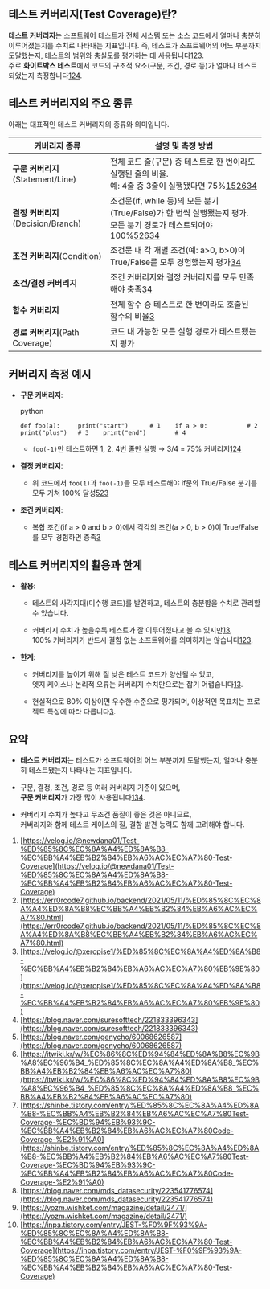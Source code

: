 ## 테스트 커버리지(Test Coverage)란?

**테스트 커버리지**는 소프트웨어 테스트가 전체 시스템 또는 소스 코드에서 얼마나 충분히 이루어졌는지를 수치로 나타내는 지표입니다. 즉, 테스트가 소프트웨어의 어느 부분까지 도달했는지, 테스트의 범위와 충실도를 평가하는 데 사용됩니다[1](https://velog.io/@newdana01/Test-%ED%85%8C%EC%8A%A4%ED%8A%B8-%EC%BB%A4%EB%B2%84%EB%A6%AC%EC%A7%80-Test-Coverage)[2](https://err0rcode7.github.io/backend/2021/05/11/%ED%85%8C%EC%8A%A4%ED%8A%B8%EC%BB%A4%EB%B2%84%EB%A6%AC%EC%A7%80.html)[3](https://velog.io/@xeropise1/%ED%85%8C%EC%8A%A4%ED%8A%B8-%EC%BB%A4%EB%B2%84%EB%A6%AC%EC%A7%80%EB%9E%80).  
주로 **화이트박스 테스트**에서 코드의 구조적 요소(구문, 조건, 경로 등)가 얼마나 테스트되었는지 측정합니다[1](https://velog.io/@newdana01/Test-%ED%85%8C%EC%8A%A4%ED%8A%B8-%EC%BB%A4%EB%B2%84%EB%A6%AC%EC%A7%80-Test-Coverage)[2](https://err0rcode7.github.io/backend/2021/05/11/%ED%85%8C%EC%8A%A4%ED%8A%B8%EC%BB%A4%EB%B2%84%EB%A6%AC%EC%A7%80.html)[4](https://blog.naver.com/suresofttech/221833396343).

## 테스트 커버리지의 주요 종류

아래는 대표적인 테스트 커버리지의 종류와 의미입니다.

| 커버리지 종류                      | 설명 및 측정 방법                                                                                                                                                                                                                                                                                                                                                                                                                                                                                                                                                                                                                                                        |
| ---------------------------- | ----------------------------------------------------------------------------------------------------------------------------------------------------------------------------------------------------------------------------------------------------------------------------------------------------------------------------------------------------------------------------------------------------------------------------------------------------------------------------------------------------------------------------------------------------------------------------------------------------------------------------------------------------------------- |
| **구문 커버리지**(Statement/Line)  | 전체 코드 줄(구문) 중 테스트로 한 번이라도 실행된 줄의 비율.  <br>예: 4줄 중 3줄이 실행됐다면 75%[1](https://velog.io/@newdana01/Test-%ED%85%8C%EC%8A%A4%ED%8A%B8-%EC%BB%A4%EB%B2%84%EB%A6%AC%EC%A7%80-Test-Coverage)[5](https://blog.naver.com/genycho/60068626587)[2](https://err0rcode7.github.io/backend/2021/05/11/%ED%85%8C%EC%8A%A4%ED%8A%B8%EC%BB%A4%EB%B2%84%EB%A6%AC%EC%A7%80.html)[6](https://itwiki.kr/w/%EC%86%8C%ED%94%84%ED%8A%B8%EC%9B%A8%EC%96%B4_%ED%85%8C%EC%8A%A4%ED%8A%B8_%EC%BB%A4%EB%B2%84%EB%A6%AC%EC%A7%80)[3](https://velog.io/@xeropise1/%ED%85%8C%EC%8A%A4%ED%8A%B8-%EC%BB%A4%EB%B2%84%EB%A6%AC%EC%A7%80%EB%9E%80)[4](https://blog.naver.com/suresofttech/221833396343) |
| **결정 커버리지**(Decision/Branch) | 조건문(if, while 등)의 모든 분기(True/False)가 한 번씩 실행됐는지 평가.  <br>모든 분기 경로가 테스트되어야 100%[5](https://blog.naver.com/genycho/60068626587)[2](https://err0rcode7.github.io/backend/2021/05/11/%ED%85%8C%EC%8A%A4%ED%8A%B8%EC%BB%A4%EB%B2%84%EB%A6%AC%EC%A7%80.html)[6](https://itwiki.kr/w/%EC%86%8C%ED%94%84%ED%8A%B8%EC%9B%A8%EC%96%B4_%ED%85%8C%EC%8A%A4%ED%8A%B8_%EC%BB%A4%EB%B2%84%EB%A6%AC%EC%A7%80)[3](https://velog.io/@xeropise1/%ED%85%8C%EC%8A%A4%ED%8A%B8-%EC%BB%A4%EB%B2%84%EB%A6%AC%EC%A7%80%EB%9E%80)[4](https://blog.naver.com/suresofttech/221833396343)                                                                                                      |
| **조건 커버리지**(Condition)       | 조건문 내 각 개별 조건(예: a>0, b>0)이 True/False를 모두 경험했는지 평가[3](https://velog.io/@xeropise1/%ED%85%8C%EC%8A%A4%ED%8A%B8-%EC%BB%A4%EB%B2%84%EB%A6%AC%EC%A7%80%EB%9E%80)[4](https://blog.naver.com/suresofttech/221833396343)                                                                                                                                                                                                                                                                                                                                                                                                                                                |
| **조건/결정 커버리지**               | 조건 커버리지와 결정 커버리지를 모두 만족해야 충족[3](https://velog.io/@xeropise1/%ED%85%8C%EC%8A%A4%ED%8A%B8-%EC%BB%A4%EB%B2%84%EB%A6%AC%EC%A7%80%EB%9E%80)[4](https://blog.naver.com/suresofttech/221833396343)                                                                                                                                                                                                                                                                                                                                                                                                                                                                       |
| **함수 커버리지**                  | 전체 함수 중 테스트로 한 번이라도 호출된 함수의 비율[3](https://velog.io/@xeropise1/%ED%85%8C%EC%8A%A4%ED%8A%B8-%EC%BB%A4%EB%B2%84%EB%A6%AC%EC%A7%80%EB%9E%80)                                                                                                                                                                                                                                                                                                                                                                                                                                                                                                                          |
| **경로 커버리지**(Path Coverage)   | 코드 내 가능한 모든 실행 경로가 테스트됐는지 평가                                                                                                                                                                                                                                                                                                                                                                                                                                                                                                                                                                                                                                      |

## 커버리지 측정 예시

- **구문 커버리지**:
    
    python
    
    `def foo(a):     print("start")      # 1    if a > 0:           # 2        print("plus")   # 3    print("end")        # 4`
    
    - `foo(-1)`만 테스트하면 1, 2, 4번 줄만 실행 → 3/4 = 75% 커버리지[1](https://velog.io/@newdana01/Test-%ED%85%8C%EC%8A%A4%ED%8A%B8-%EC%BB%A4%EB%B2%84%EB%A6%AC%EC%A7%80-Test-Coverage)[2](https://err0rcode7.github.io/backend/2021/05/11/%ED%85%8C%EC%8A%A4%ED%8A%B8%EC%BB%A4%EB%B2%84%EB%A6%AC%EC%A7%80.html)[4](https://blog.naver.com/suresofttech/221833396343)
        
- **결정 커버리지**:
    
    - 위 코드에서 `foo(1)`과 `foo(-1)`을 모두 테스트해야 if문의 True/False 분기를 모두 거쳐 100% 달성[5](https://blog.naver.com/genycho/60068626587)[2](https://err0rcode7.github.io/backend/2021/05/11/%ED%85%8C%EC%8A%A4%ED%8A%B8%EC%BB%A4%EB%B2%84%EB%A6%AC%EC%A7%80.html)[3](https://velog.io/@xeropise1/%ED%85%8C%EC%8A%A4%ED%8A%B8-%EC%BB%A4%EB%B2%84%EB%A6%AC%EC%A7%80%EB%9E%80)
        
- **조건 커버리지**:
    
    - 복합 조건(if a > 0 and b > 0)에서 각각의 조건(a > 0, b > 0)이 True/False를 모두 경험하면 충족[3](https://velog.io/@xeropise1/%ED%85%8C%EC%8A%A4%ED%8A%B8-%EC%BB%A4%EB%B2%84%EB%A6%AC%EC%A7%80%EB%9E%80)
        

## 테스트 커버리지의 활용과 한계

- **활용**:
    
    - 테스트의 사각지대(미수행 코드)를 발견하고, 테스트의 충분함을 수치로 관리할 수 있습니다.
        
    - 커버리지 수치가 높을수록 테스트가 잘 이루어졌다고 볼 수 있지만[1](https://velog.io/@newdana01/Test-%ED%85%8C%EC%8A%A4%ED%8A%B8-%EC%BB%A4%EB%B2%84%EB%A6%AC%EC%A7%80-Test-Coverage)[3](https://velog.io/@xeropise1/%ED%85%8C%EC%8A%A4%ED%8A%B8-%EC%BB%A4%EB%B2%84%EB%A6%AC%EC%A7%80%EB%9E%80),  
        100% 커버리지가 반드시 결함 없는 소프트웨어를 의미하지는 않습니다[1](https://velog.io/@newdana01/Test-%ED%85%8C%EC%8A%A4%ED%8A%B8-%EC%BB%A4%EB%B2%84%EB%A6%AC%EC%A7%80-Test-Coverage)[2](https://err0rcode7.github.io/backend/2021/05/11/%ED%85%8C%EC%8A%A4%ED%8A%B8%EC%BB%A4%EB%B2%84%EB%A6%AC%EC%A7%80.html)[3](https://velog.io/@xeropise1/%ED%85%8C%EC%8A%A4%ED%8A%B8-%EC%BB%A4%EB%B2%84%EB%A6%AC%EC%A7%80%EB%9E%80).
        
- **한계**:
    
    - 커버리지를 높이기 위해 질 낮은 테스트 코드가 양산될 수 있고,  
        엣지 케이스나 논리적 오류는 커버리지 수치만으로는 잡기 어렵습니다[1](https://velog.io/@newdana01/Test-%ED%85%8C%EC%8A%A4%ED%8A%B8-%EC%BB%A4%EB%B2%84%EB%A6%AC%EC%A7%80-Test-Coverage)[3](https://velog.io/@xeropise1/%ED%85%8C%EC%8A%A4%ED%8A%B8-%EC%BB%A4%EB%B2%84%EB%A6%AC%EC%A7%80%EB%9E%80).
        
    - 현실적으로 80% 이상이면 우수한 수준으로 평가되며, 이상적인 목표치는 프로젝트 특성에 따라 다릅니다[3](https://velog.io/@xeropise1/%ED%85%8C%EC%8A%A4%ED%8A%B8-%EC%BB%A4%EB%B2%84%EB%A6%AC%EC%A7%80%EB%9E%80).
        

## 요약

- **테스트 커버리지**는 테스트가 소프트웨어의 어느 부분까지 도달했는지, 얼마나 충분히 테스트됐는지 나타내는 지표입니다.
    
- 구문, 결정, 조건, 경로 등 여러 커버리지 기준이 있으며,  
    **구문 커버리지**가 가장 많이 사용됩니다[1](https://velog.io/@newdana01/Test-%ED%85%8C%EC%8A%A4%ED%8A%B8-%EC%BB%A4%EB%B2%84%EB%A6%AC%EC%A7%80-Test-Coverage)[3](https://velog.io/@xeropise1/%ED%85%8C%EC%8A%A4%ED%8A%B8-%EC%BB%A4%EB%B2%84%EB%A6%AC%EC%A7%80%EB%9E%80)[4](https://blog.naver.com/suresofttech/221833396343).
    
- 커버리지 수치가 높다고 무조건 품질이 좋은 것은 아니므로,  
    커버리지와 함께 테스트 케이스의 질, 결함 발견 능력도 함께 고려해야 합니다.
    

1. [https://velog.io/@newdana01/Test-%ED%85%8C%EC%8A%A4%ED%8A%B8-%EC%BB%A4%EB%B2%84%EB%A6%AC%EC%A7%80-Test-Coverage](https://velog.io/@newdana01/Test-%ED%85%8C%EC%8A%A4%ED%8A%B8-%EC%BB%A4%EB%B2%84%EB%A6%AC%EC%A7%80-Test-Coverage)
2. [https://err0rcode7.github.io/backend/2021/05/11/%ED%85%8C%EC%8A%A4%ED%8A%B8%EC%BB%A4%EB%B2%84%EB%A6%AC%EC%A7%80.html](https://err0rcode7.github.io/backend/2021/05/11/%ED%85%8C%EC%8A%A4%ED%8A%B8%EC%BB%A4%EB%B2%84%EB%A6%AC%EC%A7%80.html)
3. [https://velog.io/@xeropise1/%ED%85%8C%EC%8A%A4%ED%8A%B8-%EC%BB%A4%EB%B2%84%EB%A6%AC%EC%A7%80%EB%9E%80](https://velog.io/@xeropise1/%ED%85%8C%EC%8A%A4%ED%8A%B8-%EC%BB%A4%EB%B2%84%EB%A6%AC%EC%A7%80%EB%9E%80)
4. [https://blog.naver.com/suresofttech/221833396343](https://blog.naver.com/suresofttech/221833396343)
5. [https://blog.naver.com/genycho/60068626587](https://blog.naver.com/genycho/60068626587)
6. [https://itwiki.kr/w/%EC%86%8C%ED%94%84%ED%8A%B8%EC%9B%A8%EC%96%B4_%ED%85%8C%EC%8A%A4%ED%8A%B8_%EC%BB%A4%EB%B2%84%EB%A6%AC%EC%A7%80](https://itwiki.kr/w/%EC%86%8C%ED%94%84%ED%8A%B8%EC%9B%A8%EC%96%B4_%ED%85%8C%EC%8A%A4%ED%8A%B8_%EC%BB%A4%EB%B2%84%EB%A6%AC%EC%A7%80)
7. [https://shinbe.tistory.com/entry/%ED%85%8C%EC%8A%A4%ED%8A%B8-%EC%BB%A4%EB%B2%84%EB%A6%AC%EC%A7%80Test-Coverage-%EC%BD%94%EB%93%9C-%EC%BB%A4%EB%B2%84%EB%A6%AC%EC%A7%80Code-Coverage-%E2%91%A0](https://shinbe.tistory.com/entry/%ED%85%8C%EC%8A%A4%ED%8A%B8-%EC%BB%A4%EB%B2%84%EB%A6%AC%EC%A7%80Test-Coverage-%EC%BD%94%EB%93%9C-%EC%BB%A4%EB%B2%84%EB%A6%AC%EC%A7%80Code-Coverage-%E2%91%A0)
8. [https://blog.naver.com/mds_datasecurity/223541776574](https://blog.naver.com/mds_datasecurity/223541776574)
9. [https://yozm.wishket.com/magazine/detail/2471/](https://yozm.wishket.com/magazine/detail/2471/)
10. [https://inpa.tistory.com/entry/JEST-%F0%9F%93%9A-%ED%85%8C%EC%8A%A4%ED%8A%B8-%EC%BB%A4%EB%B2%84%EB%A6%AC%EC%A7%80-Test-Coverage](https://inpa.tistory.com/entry/JEST-%F0%9F%93%9A-%ED%85%8C%EC%8A%A4%ED%8A%B8-%EC%BB%A4%EB%B2%84%EB%A6%AC%EC%A7%80-Test-Coverage)
